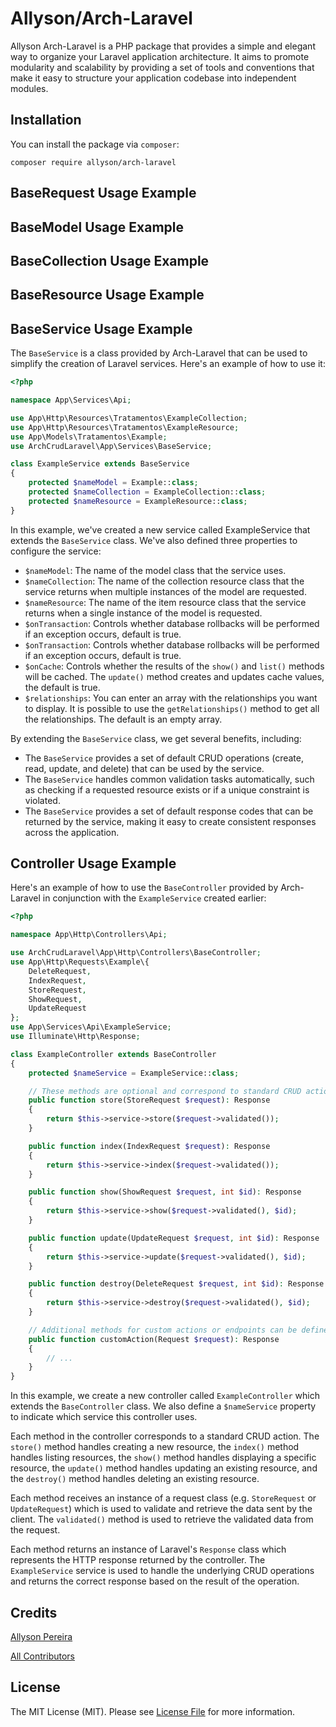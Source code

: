 # Allyson/Arch-Laravel
Allyson Arch-Laravel is a PHP package that provides a simple and elegant way to organize your Laravel application architecture. It aims to promote modularity and scalability by providing a set of tools and conventions that make it easy to structure your application codebase into independent modules.

## Installation
You can install the package via `composer`:
```
composer require allyson/arch-laravel
```
## BaseRequest Usage Example
## BaseModel Usage Example
## BaseCollection Usage Example
## BaseResource Usage Example


## BaseService Usage Example
The `BaseService` is a class provided by Arch-Laravel that can be used to simplify the creation of Laravel services. Here's an example of how to use it:

```php
<?php

namespace App\Services\Api;

use App\Http\Resources\Tratamentos\ExampleCollection;
use App\Http\Resources\Tratamentos\ExampleResource;
use App\Models\Tratamentos\Example;
use ArchCrudLaravel\App\Services\BaseService;

class ExampleService extends BaseService
{
    protected $nameModel = Example::class;
    protected $nameCollection = ExampleCollection::class;
    protected $nameResource = ExampleResource::class;
}

```

In this example, we've created a new service called ExampleService that extends the `BaseService` class. We've also defined three properties to configure the service:
- `$nameModel`: The name of the model class that the service uses.
- `$nameCollection`: The name of the collection resource class that the service returns when multiple instances of the model are requested.
- `$nameResource`: The name of the item resource class that the service returns when a single instance of the model is requested.
- `$onTransaction`: Controls whether database rollbacks will be performed if an exception occurs, default is true.
- `$onTransaction`: Controls whether database rollbacks will be performed if an exception occurs, default is true.
- `$onCache`: Controls whether the results of the `show()` and `list()` methods will be cached. The `update()` method creates and updates cache values, the default is true.
- `$relationships`: You can enter an array with the relationships you want to display. It is possible to use the `getRelationships()` method to get all the relationships. The default is an empty array.

By extending the `BaseService` class, we get several benefits, including:
- The `BaseService` provides a set of default CRUD operations (create, read, update, and delete) that can be used by the service.
- The `BaseService` handles common validation tasks automatically, such as checking if a requested resource exists or if a unique constraint is violated.
- The `BaseService` provides a set of default response codes that can be returned by the service, making it easy to create consistent responses across the application.

## Controller Usage Example
Here's an example of how to use the `BaseController` provided by Arch-Laravel in conjunction with the `ExampleService` created earlier:
```php
<?php

namespace App\Http\Controllers\Api;

use ArchCrudLaravel\App\Http\Controllers\BaseController;
use App\Http\Requests\Example\{
    DeleteRequest,
    IndexRequest,
    StoreRequest,
    ShowRequest,
    UpdateRequest
};
use App\Services\Api\ExampleService;
use Illuminate\Http\Response;

class ExampleController extends BaseController
{
    protected $nameService = ExampleService::class;

    // These methods are optional and correspond to standard CRUD actions
    public function store(StoreRequest $request): Response
    {
        return $this->service->store($request->validated());
    }

    public function index(IndexRequest $request): Response
    {
        return $this->service->index($request->validated());
    }

    public function show(ShowRequest $request, int $id): Response
    {
        return $this->service->show($request->validated(), $id);
    }

    public function update(UpdateRequest $request, int $id): Response
    {
        return $this->service->update($request->validated(), $id);
    }

    public function destroy(DeleteRequest $request, int $id): Response
    {
        return $this->service->destroy($request->validated(), $id);
    }

    // Additional methods for custom actions or endpoints can be defined as needed
    public function customAction(Request $request): Response
    {
        // ...
    }
}

```

In this example, we create a new controller called `ExampleController` which extends the `BaseController` class. We also define a `$nameService` property to indicate which service this controller uses.

Each method in the controller corresponds to a standard CRUD action. The `store()` method handles creating a new resource, the `index()` method handles listing resources, the `show()` method handles displaying a specific resource, the `update()` method handles updating an existing resource, and the `destroy()` method handles deleting an existing resource.

Each method receives an instance of a request class (e.g. `StoreRequest` or `UpdateRequest`) which is used to validate and retrieve the data sent by the client. The `validated()` method is used to retrieve the validated data from the request.

Each method returns an instance of Laravel's `Response` class which represents the HTTP response returned by the controller. The `ExampleService` service is used to handle the underlying CRUD operations and returns the correct response based on the result of the operation.


## Credits
[Allyson Pereira](https://github.com/allysonpdm)

[All Contributors](https://packagist.org/packages/allyson/arch-laravel)

## License
The MIT License (MIT). Please see [License File](https://packagist.org/packages/allyson/arch-laravel) for more information.
